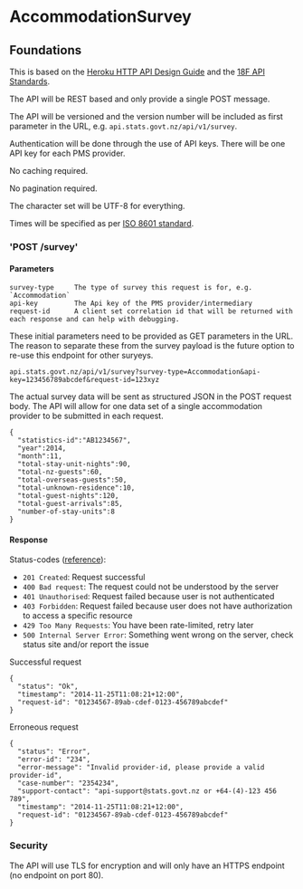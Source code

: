 # AccommodationSurvey

## Foundations

This is based on the [Heroku HTTP API Design Guide](https://github.com/interagent/http-api-design) and the [18F API Standards](https://github.com/18F/api-standards).

The API will be REST based and only provide a single POST message.

The API will be versioned and the version number will be included as first parameter in the URL, e.g. `api.stats.govt.nz/api/v1/survey`.

Authentication will be done through the use of API keys. There will be one API key for each PMS provider.

No caching required.

No pagination required.

The character set will be UTF-8 for everything.

Times will be specified as per [ISO 8601 standard](http://en.wikipedia.org/wiki/ISO_8601).

### 'POST /survey'

#### Parameters

```
survey-type     The type of survey this request is for, e.g. `Accommodation`
api-key         The Api key of the PMS provider/intermediary
request-id      A client set correlation id that will be returned with each response and can help with debugging.
```

These initial parameters need to be provided as GET parameters in the URL. The reason to separate these from the survey payload is the future option to re-use this endpoint for other suryeys.

`api.stats.govt.nz/api/v1/survey?survey-type=Accommodation&api-key=123456789abcdef&request-id=123xyz`

The actual survey data will be sent as structured JSON in the POST request body. The API will allow for one data set of a single accommodation provider to be submitted in each request.

```
{  
  "statistics-id":"AB1234567",
  "year":2014,
  "month":11,
  "total-stay-unit-nights":90,
  "total-nz-guests":60,
  "total-overseas-guests":50,
  "total-unknown-residence":10,
  "total-guest-nights":120,
  "total-guest-arrivals":85,
  "number-of-stay-units":8
}
```

#### Response

Status-codes ([reference](http://www.w3.org/Protocols/rfc2616/rfc2616-sec10.html)):
* `201 Created`: Request successful
* `400 Bad request`: The request could not be understood by the server
* `401 Unauthorised`: Request failed because user is not authenticated
* `403 Forbidden`: Request failed because user does not have authorization to access a specific resource
* `429 Too Many Requests`: You have been rate-limited, retry later
* `500 Internal Server Error`: Something went wrong on the server, check status site and/or report the issue

Successful request
```
{
  "status": "Ok",
  "timestamp": "2014-11-25T11:08:21+12:00",
  "request-id": "01234567-89ab-cdef-0123-456789abcdef"
}
```

Erroneous request
```
{
  "status": "Error",
  "error-id": "234",
  "error-message": "Invalid provider-id, please provide a valid provider-id",
  "case-number": "2354234",
  "support-contact": "api-support@stats.govt.nz or +64-(4)-123 456 789",
  "timestamp": "2014-11-25T11:08:21+12:00",
  "request-id": "01234567-89ab-cdef-0123-456789abcdef"
}
```

### Security

The API will use TLS for encryption and will only have an HTTPS endpoint (no endpoint on port 80).

